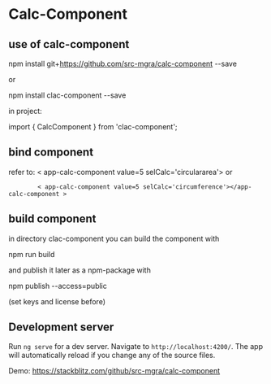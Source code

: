 # Calc-Component

## use of calc-component
npm install git+https://github.com/src-mgra/calc-component --save

or

npm install clac-component --save

in project:

import { CalcComponent } from 'clac-component';


## bind component
refer to:  < app-calc-component value=5 selCalc='circulararea'></app-calc-component >  or

            < app-calc-component value=5 selCalc='circumference'></app-calc-component >


## build component

in directory clac-component you can build the component with

npm run build

and publish it later as a npm-package with

npm publish --access=public

(set keys and license before)


## Development server

Run `ng serve` for a dev server. Navigate to `http://localhost:4200/`. The app will automatically reload if you change any of the source files.

Demo:
https://stackblitz.com/github/src-mgra/calc-component


